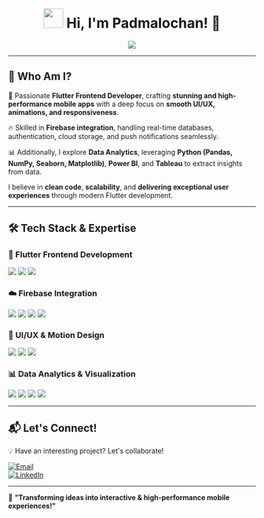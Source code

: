 <h1 align="center">
  <img src="https://media.giphy.com/media/hvRJCLFzcasrR4ia7z/giphy.gif" width="40px"/>  
  Hi, I'm Padmalochan! 🚀
</h1>

<p align="center">
  <img src="https://readme-typing-svg.herokuapp.com?font=Fira+Code&size=22&pause=1000&color=00F7FF&center=true&vCenter=true&width=600&lines=Frontend+Flutter+Developer;Expert+UI/UX+%26+Animations;Firebase+%7C+API+Integration;Data+Analytics+%7C+Python+%7C+Power+BI" />
</p>

---

## 🎯 **Who Am I?**  
🚀 Passionate **Flutter Frontend Developer**, crafting **stunning and high-performance mobile apps** with a deep focus on **smooth UI/UX, animations, and responsiveness**.  

🔥 Skilled in **Firebase integration**, handling real-time databases, authentication, cloud storage, and push notifications seamlessly.  

📊 Additionally, I explore **Data Analytics**, leveraging **Python (Pandas, NumPy, Seaborn, Matplotlib)**, **Power BI**, and **Tableau** to extract insights from data.  

I believe in **clean code**, **scalability**, and **delivering exceptional user experiences** through modern Flutter development.  

---

## 🛠 **Tech Stack & Expertise**  

### **📱 Flutter Frontend Development**
<p align="left">
  <img src="https://img.shields.io/badge/Dart-0175C2?style=for-the-badge&logo=dart&logoColor=white" />
  <img src="https://img.shields.io/badge/Flutter-02569B?style=for-the-badge&logo=flutter&logoColor=white" />
  <img src="https://img.shields.io/badge/Animations%20%26%20UI-5F5D9C?style=for-the-badge&logo=flutter&logoColor=white" />
</p>

### **☁️ Firebase Integration**
<p align="left">
  <img src="https://img.shields.io/badge/Firebase-FFCA28?style=for-the-badge&logo=firebase&logoColor=black" />
  <img src="https://img.shields.io/badge/Authentication-FF6C37?style=for-the-badge&logo=firebase&logoColor=white" />
  <img src="https://img.shields.io/badge/Cloud%20Firestore-4CAF50?style=for-the-badge&logo=firebase&logoColor=white" />
  <img src="https://img.shields.io/badge/Push%20Notifications-0077B5?style=for-the-badge&logo=google-cloud&logoColor=white" />
</p>

### **🎨 UI/UX & Motion Design**
<p align="left">
  <img src="https://img.shields.io/badge/Figma-F24E1E?style=for-the-badge&logo=figma&logoColor=white" />
  <img src="https://img.shields.io/badge/Lottie%20Animations-0A0A0A?style=for-the-badge&logo=lottie&logoColor=white" />
  <img src="https://img.shields.io/badge/Hero%20Animations-0175C2?style=for-the-badge&logo=flutter&logoColor=white" />
</p>

### **📊 Data Analytics & Visualization**
<p align="left">
  <img src="https://img.shields.io/badge/Python-3776AB?style=for-the-badge&logo=python&logoColor=white" />
  <img src="https://img.shields.io/badge/Pandas-150458?style=for-the-badge&logo=pandas&logoColor=white" />
  <img src="https://img.shields.io/badge/Power%20BI-F2C811?style=for-the-badge&logo=powerbi&logoColor=black" />
  <img src="https://img.shields.io/badge/Tableau-E97627?style=for-the-badge&logo=tableau&logoColor=white" />
</p>

---

## 📬 **Let's Connect!**  
💡 Have an interesting project? Let's collaborate!  

[![Email](https://img.shields.io/badge/Email-D14836?style=for-the-badge&logo=gmail&logoColor=white)](mailto:sahupadmalochan209@gmail.com)  
[![LinkedIn](https://img.shields.io/badge/LinkedIn-0077B5?style=for-the-badge&logo=linkedin&logoColor=white)](https://www.linkedin.com/in/padmalochansahu/)  

---

🚀 **"Transforming ideas into interactive & high-performance mobile experiences!"**  
